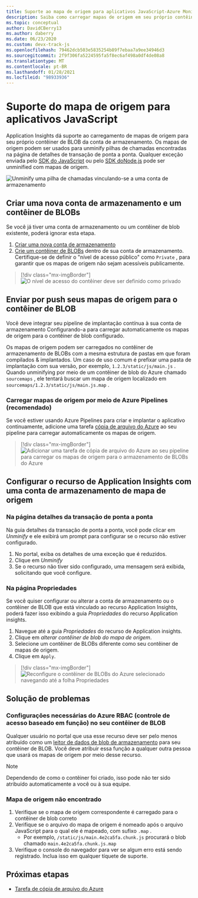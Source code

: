 ```yaml
---
title: Suporte ao mapa de origem para aplicativos JavaScript-Azure Monitor Application Insights
description: Saiba como carregar mapas de origem em seu próprio contêiner de blob de conta de armazenamento usando Application Insights.
ms.topic: conceptual
author: DavidCBerry13
ms.author: daberry
ms.date: 06/23/2020
ms.custom: devx-track-js
ms.openlocfilehash: 79462dcb503e5835254b89f7ebaa7a9ee34946d3
ms.sourcegitcommit: 2f9f306fa5224595fa5f8ec6af498a0df4de08a8
ms.translationtype: MT
ms.contentlocale: pt-BR
ms.lasthandoff: 01/28/2021
ms.locfileid: "98933936"
---
```

# <a name="source-map-support-for-javascript-applications"></a>Suporte do mapa de origem para aplicativos JavaScript

Application Insights dá suporte ao carregamento de mapas de origem para seu próprio contêiner de BLOB da conta de armazenamento.
Os mapas de origem podem ser usados para unminify pilhas de chamadas encontradas na página de detalhes de transação de ponta a ponta. Qualquer exceção enviada pelo [SDK do JavaScript][ApplicationInsights-JS] ou pelo [ SDK doNode.js][ApplicationInsights-Node.js] pode ser unminified com mapas de origem.

![Unminify uma pilha de chamadas vinculando-se a uma conta de armazenamento](./media/source-map-support/details-unminify.gif)

## <a name="create-a-new-storage-account-and-blob-container"></a>Criar uma nova conta de armazenamento e um contêiner de BLOBs

Se você já tiver uma conta de armazenamento ou um contêiner de blob existente, poderá ignorar esta etapa.

1. [Criar uma nova conta de armazenamento][create storage account]
2. [Crie um contêiner de BLOBs][create blob container] dentro de sua conta de armazenamento. Certifique-se de definir o "nível de acesso público" como `Private` , para garantir que os mapas de origem não sejam acessíveis publicamente.

> [!div class="mx-imgBorder"]
>![O nível de acesso do contêiner deve ser definido como privado](./media/source-map-support/container-access-level.png)

## <a name="push-your-source-maps-to-your-blob-container"></a>Enviar por push seus mapas de origem para o contêiner de BLOB

Você deve integrar seu pipeline de implantação contínua à sua conta de armazenamento Configurando-a para carregar automaticamente os mapas de origem para o contêiner de blob configurado.

Os mapas de origem podem ser carregados no contêiner de armazenamento de BLOBs com a mesma estrutura de pastas em que foram compilados & implantados. Um caso de uso comum é prefixar uma pasta de implantação com sua versão, por exemplo, `1.2.3/static/js/main.js` . Quando unminifying por meio de um contêiner de blob do Azure chamado `sourcemaps` , ele tentará buscar um mapa de origem localizado em `sourcemaps/1.2.3/static/js/main.js.map` .

### <a name="upload-source-maps-via-azure-pipelines-recommended"></a>Carregar mapas de origem por meio de Azure Pipelines (recomendado)

Se você estiver usando Azure Pipelines para criar e implantar o aplicativo continuamente, adicione uma tarefa [cópia de arquivo do Azure][azure file copy] ao seu pipeline para carregar automaticamente os mapas de origem.

> [!div class="mx-imgBorder"]
> ![Adicionar uma tarefa de cópia de arquivo do Azure ao seu pipeline para carregar os mapas de origem para o armazenamento de BLOBs do Azure](./media/source-map-support/azure-file-copy.png)

## <a name="configure-your-application-insights-resource-with-a-source-map-storage-account"></a>Configurar o recurso de Application Insights com uma conta de armazenamento de mapa de origem

### <a name="from-the-end-to-end-transaction-details-page"></a>Na página detalhes da transação de ponta a ponta

Na guia detalhes da transação de ponta a ponta, você pode clicar em *Unminify* e ele exibirá um prompt para configurar se o recurso não estiver configurado.

1. No portal, exiba os detalhes de uma exceção que é reduzidos.
2. Clique em *Unminify*
3. Se o recurso não tiver sido configurado, uma mensagem será exibida, solicitando que você configure.

### <a name="from-the-properties-page"></a>Na página Propriedades

Se você quiser configurar ou alterar a conta de armazenamento ou o contêiner de BLOB que está vinculado ao recurso Application Insights, poderá fazer isso exibindo a guia *Propriedades* do recurso Application insights.

1. Navegue até a guia *Propriedades* do recurso de Application insights.
2. Clique em *alterar contêiner de blob do mapa de origem*.
3. Selecione um contêiner de BLOBs diferente como seu contêiner de mapas de origem.
4. Clique em `Apply`.

> [!div class="mx-imgBorder"]
> ![Reconfigure o contêiner de BLOBs do Azure selecionado navegando até a folha Propriedades](./media/source-map-support/reconfigure.png)

## <a name="troubleshooting"></a>Solução de problemas

### <a name="required-azure-role-based-access-control-azure-rbac-settings-on-your-blob-container"></a>Configurações necessárias do Azure RBAC (controle de acesso baseado em função) no seu contêiner de BLOB

Qualquer usuário no portal que usa esse recurso deve ser pelo menos atribuído como um [leitor de dados de blob de armazenamento][storage blob data reader] para seu contêiner de BLOB. Você deve atribuir essa função a qualquer outra pessoa que usará os mapas de origem por meio desse recurso.

> [!NOTE]
> Dependendo de como o contêiner foi criado, isso pode não ter sido atribuído automaticamente a você ou à sua equipe.

### <a name="source-map-not-found"></a>Mapa de origem não encontrado

1. Verifique se o mapa de origem correspondente é carregado para o contêiner de blob correto
2. Verifique se o arquivo do mapa de origem é nomeado após o arquivo JavaScript para o qual ele é mapeado, com sufixo `.map` .
    - Por exemplo, `/static/js/main.4e2ca5fa.chunk.js` procurará o blob chamado `main.4e2ca5fa.chunk.js.map`
3. Verifique o console do navegador para ver se algum erro está sendo registrado. Inclua isso em qualquer tíquete de suporte.

## <a name="next-steps"></a>Próximas etapas

* [Tarefa de cópia de arquivo do Azure](/azure/devops/pipelines/tasks/deploy/azure-file-copy)


<!-- Remote URLs -->
[create storage account]: ../../storage/common/storage-account-create.md?toc=%2Fazure%2Fstorage%2Fblobs%2Ftoc.json&tabs=azure-portal
[create blob container]: ../../storage/blobs/storage-quickstart-blobs-portal.md
[storage blob data reader]: ../../role-based-access-control/built-in-roles.md#storage-blob-data-reader
[ApplicationInsights-JS]: https://github.com/microsoft/applicationinsights-js
[ApplicationInsights-Node.js]: https://github.com/microsoft/applicationinsights-node.js
[azure file copy]: https://aka.ms/azurefilecopyreadme
